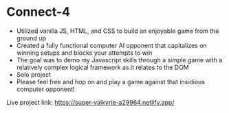 # Connect-4

- Utilized vanilla JS, HTML, and CSS to build an enjoyable game from the ground up
- Created a fully functional computer AI opponent that capitalizes on winning setups and blocks your attempts to win
- The goal was to demo my Javascript skills through a simple game with a relatively complex logical framework as it relates to the DOM
- Solo project
- Please feel free and hop on and play a game against that insidious computer opponent!

Live project link: https://super-valkyrie-a29964.netlify.app/

